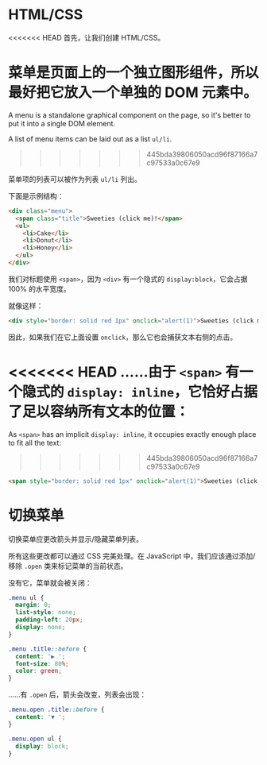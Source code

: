
# HTML/CSS

<<<<<<< HEAD
首先，让我们创建 HTML/CSS。

菜单是页面上的一个独立图形组件，所以最好把它放入一个单独的 DOM 元素中。
=======
A menu is a standalone graphical component on the page, so it's better to put it into a single DOM element.

A list of menu items can be laid out as a list `ul/li`.
>>>>>>> 445bda39806050acd96f87166a7c97533a0c67e9

菜单项的列表可以被作为列表 `ul/li` 列出。

下面是示例结构：

```html
<div class="menu">
  <span class="title">Sweeties (click me)!</span>
  <ul>
    <li>Cake</li>
    <li>Donut</li>
    <li>Honey</li>
  </ul>
</div>
```

我们对标题使用 `<span>`，因为 `<div>` 有一个隐式的 `display:block`，它会占据 100% 的水平宽度。

就像这样：

```html autorun height=50
<div style="border: solid red 1px" onclick="alert(1)">Sweeties (click me)!</div>
```

因此，如果我们在它上面设置 `onclick`，那么它也会捕获文本右侧的点击。

<<<<<<< HEAD
……由于 `<span>` 有一个隐式的 `display: inline`，它恰好占据了足以容纳所有文本的位置：
=======
As `<span>` has an implicit `display: inline`, it occupies exactly enough place to fit all the text:
>>>>>>> 445bda39806050acd96f87166a7c97533a0c67e9

```html autorun height=50
<span style="border: solid red 1px" onclick="alert(1)">Sweeties (click me)!</span>
```

# 切换菜单

切换菜单应更改箭头并显示/隐藏菜单列表。

所有这些更改都可以通过 CSS 完美处理。在 JavaScript 中，我们应该通过添加/移除 `.open` 类来标记菜单的当前状态。

没有它，菜单就会被关闭：

```css
.menu ul {
  margin: 0;
  list-style: none;
  padding-left: 20px;
  display: none;
}

.menu .title::before {
  content: '▶ ';
  font-size: 80%;
  color: green;
}
```

……有 `.open` 后，箭头会改变，列表会出现：

```css
.menu.open .title::before {
  content: '▼ ';
}

.menu.open ul {
  display: block;
}
```
